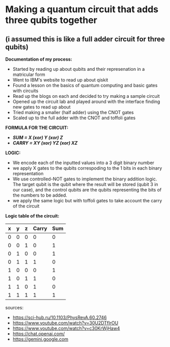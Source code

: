 # Making a quantum circuit that adds three qubits together
## (i assumed this is like a full adder circuit for three qubits)

**Documentation of my process:**
- Started by reading up about qubits and their represenation in a matricular form
- Went to IBM's website to read up about qiskit
- Found a lesson on the basics of quantum computing and basic gates with circuits
- Read up the blogs on each and decided to try making a sample circuit
- Opened up the circuit lab and played around with the interface finding new gates to read up about
- Tried making a smaller (half adder) using the CNOT gates
- Scaled up to the full adder with the CNOT and toffoli gates

**FORMULA FOR THE CIRCUIT:** 

- **_SUM = X (xor) Y (xor) Z_**
- **_CARRY = XY (xor) YZ (xor) XZ_**

**LOGIC:**
- We encode each of the inputted values into a 3 digit binary number
- we apply X gates to the qubits correspoding to the 1 bits in each binary representation
- We use controlled-NOT gates to implement the binary addition logic. The target qubit is the qubit where the result will be stored (qubit 3 in our case), and the control qubits are the qubits representing the bits of the numbers to be added.
- we apply the same logic but with toffoli gates to take account the carry of the circuit

**Logic table of the circuit:**

| x | y | z | Carry | Sum |
|--|--|--|---|---|
|0|0|0|0|0|
|0|0|1|0|1|
|0|1|0|0|1|
|0|1|1|1|0|
|1|0|0|0|1|
|1|0|1|1|0|
|1|1|0|1|0|
|1|1|1|1|1|


sources:
- https://sci-hub.ru/10.1103/PhysRevA.60.2746
- https://www.youtube.com/watch?v=30U2DTfIrOU
- https://www.youtube.com/watch?v=c30KrWjHaw4
- https://chat.openai.com/
- https://gemini.google.com
